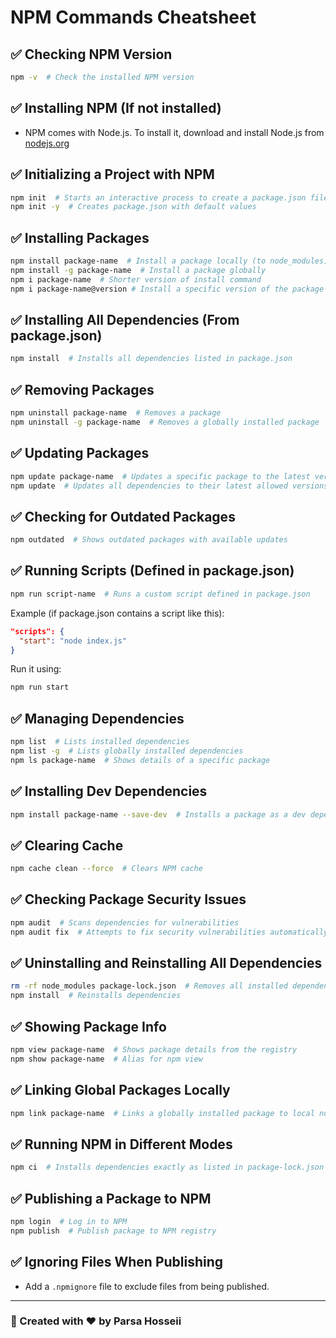 # NPM Commands Cheatsheet

## ✅ Checking NPM Version

```sh
npm -v  # Check the installed NPM version
```

## ✅ Installing NPM (If not installed)

- NPM comes with Node.js. To install it, download and install Node.js from [nodejs.org](https://nodejs.org/)

## ✅ Initializing a Project with NPM

```sh
npm init  # Starts an interactive process to create a package.json file
npm init -y  # Creates package.json with default values
```

## ✅ Installing Packages

```sh
npm install package-name  # Install a package locally (to node_modules)
npm install -g package-name  # Install a package globally
npm i package-name  # Shorter version of install command
npm i package-name@version # Install a specific version of the package you want
```

## ✅ Installing All Dependencies (From package.json)

```sh
npm install  # Installs all dependencies listed in package.json
```

## ✅ Removing Packages

```sh
npm uninstall package-name  # Removes a package
npm uninstall -g package-name  # Removes a globally installed package
```

## ✅ Updating Packages

```sh
npm update package-name  # Updates a specific package to the latest version
npm update  # Updates all dependencies to their latest allowed versions
```

## ✅ Checking for Outdated Packages

```sh
npm outdated  # Shows outdated packages with available updates
```

## ✅ Running Scripts (Defined in package.json)

```sh
npm run script-name  # Runs a custom script defined in package.json
```

Example (if package.json contains a script like this):

```json
"scripts": {
  "start": "node index.js"
}
```

Run it using:

```sh
npm run start
```

## ✅ Managing Dependencies

```sh
npm list  # Lists installed dependencies
npm list -g  # Lists globally installed dependencies
npm ls package-name  # Shows details of a specific package
```

## ✅ Installing Dev Dependencies

```sh
npm install package-name --save-dev  # Installs a package as a dev dependency
```

## ✅ Clearing Cache

```sh
npm cache clean --force  # Clears NPM cache
```

## ✅ Checking Package Security Issues

```sh
npm audit  # Scans dependencies for vulnerabilities
npm audit fix  # Attempts to fix security vulnerabilities automatically
```

## ✅ Uninstalling and Reinstalling All Dependencies

```sh
rm -rf node_modules package-lock.json  # Removes all installed dependencies
npm install  # Reinstalls dependencies
```

## ✅ Showing Package Info

```sh
npm view package-name  # Shows package details from the registry
npm show package-name  # Alias for npm view
```

## ✅ Linking Global Packages Locally

```sh
npm link package-name  # Links a globally installed package to local node_modules
```

## ✅ Running NPM in Different Modes

```sh
npm ci  # Installs dependencies exactly as listed in package-lock.json (faster and deterministic)
```

## ✅ Publishing a Package to NPM

```sh
npm login  # Log in to NPM
npm publish  # Publish package to NPM registry
```

## ✅ Ignoring Files When Publishing

- Add a `.npmignore` file to exclude files from being published.

---

### 📌 Created with ❤️ by Parsa Hosseii

